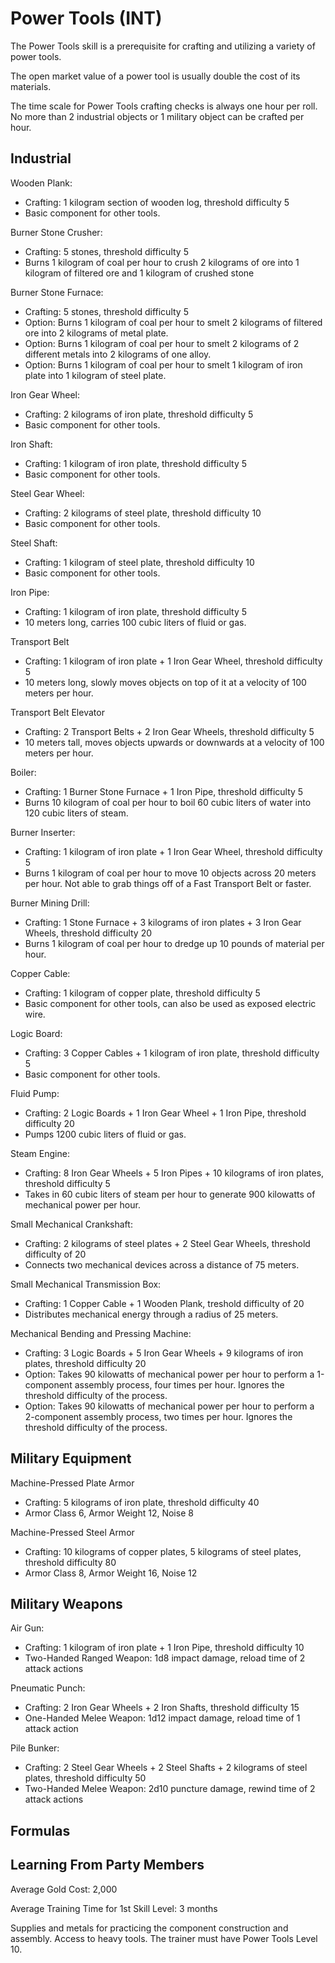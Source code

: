 # Power Tools (INT)

The Power Tools skill is a prerequisite for crafting and utilizing a variety of power tools.

The open market value of a power tool is usually double the cost of its materials.

The time scale for Power Tools crafting checks is always one hour per roll. No more than 2 industrial objects or 1 military object can be crafted per hour.

## Industrial

Wooden Plank:

- Crafting: 1 kilogram section of wooden log, threshold difficulty 5
- Basic component for other tools.

Burner Stone Crusher:

- Crafting: 5 stones, threshold difficulty 5
- Burns 1 kilogram of coal per hour to crush 2 kilograms of ore into 1 kilogram of filtered ore and 1 kilogram of crushed stone

Burner Stone Furnace:

- Crafting: 5 stones, threshold difficulty 5
- Option: Burns 1 kilogram of coal per hour to smelt 2 kilograms of filtered ore into 2 kilograms of metal plate.
- Option: Burns 1 kilogram of coal per hour to smelt 2 kilograms of 2 different metals into 2 kilograms of one alloy.
- Option: Burns 1 kilogram of coal per hour to smelt 1 kilogram of iron plate into 1 kilogram of steel plate.

Iron Gear Wheel:

- Crafting: 2 kilograms of iron plate, threshold difficulty 5
- Basic component for other tools.

Iron Shaft:

- Crafting: 1 kilogram of iron plate, threshold difficulty 5
- Basic component for other tools.

Steel Gear Wheel:

- Crafting: 2 kilograms of steel plate, threshold difficulty 10
- Basic component for other tools.

Steel Shaft:

- Crafting: 1 kilogram of steel plate, threshold difficulty 10
- Basic component for other tools.

Iron Pipe:

- Crafting: 1 kilogram of iron plate, threshold difficulty 5
- 10 meters long, carries 100 cubic liters of fluid or gas.

Transport Belt

- Crafting: 1 kilogram of iron plate + 1 Iron Gear Wheel, threshold difficulty 5
- 10 meters long, slowly moves objects on top of it at a velocity of 100 meters per hour.

Transport Belt Elevator

- Crafting: 2 Transport Belts + 2 Iron Gear Wheels, threshold difficulty 5
- 10 meters tall, moves objects upwards or downwards at a velocity of 100 meters per hour.

Boiler:

- Crafting: 1 Burner Stone Furnace + 1 Iron Pipe, threshold difficulty 5
- Burns 10 kilogram of coal per hour to boil 60 cubic liters of water into 120 cubic liters of steam.

Burner Inserter:

- Crafting: 1 kilogram of iron plate + 1 Iron Gear Wheel, threshold difficulty 5
- Burns 1 kilogram of coal per hour to move 10 objects across 20 meters per hour. Not able to grab things off of a Fast Transport Belt or faster.

Burner Mining Drill:

- Crafting: 1 Stone Furnace + 3 kilograms of iron plates + 3 Iron Gear Wheels, threshold difficulty 20
- Burns 1 kilogram of coal per hour to dredge up 10 pounds of material per hour.

Copper Cable:

- Crafting: 1 kilogram of copper plate, threshold difficulty 5
- Basic component for other tools, can also be used as exposed electric wire.

Logic Board:

- Crafting: 3 Copper Cables + 1 kilogram of iron plate, threshold difficulty 5
- Basic component for other tools.

Fluid Pump:

- Crafting: 2 Logic Boards + 1 Iron Gear Wheel + 1 Iron Pipe, threshold difficulty 20
- Pumps 1200 cubic liters of fluid or gas.

Steam Engine:

- Crafting: 8 Iron Gear Wheels + 5 Iron Pipes + 10 kilograms of iron plates, threshold difficulty 5
- Takes in 60 cubic liters of steam per hour to generate 900 kilowatts of mechanical power per hour.

Small Mechanical Crankshaft:

- Crafting: 2 kilograms of steel plates + 2 Steel Gear Wheels, threshold difficulty of 20
- Connects two mechanical devices across a distance of 75 meters.

Small Mechanical Transmission Box:

- Crafting: 1 Copper Cable + 1 Wooden Plank, treshold difficulty of 20
- Distributes mechanical energy through a radius of 25 meters.

Mechanical Bending and Pressing Machine:

- Crafting: 3 Logic Boards + 5 Iron Gear Wheels + 9 kilograms of iron plates, threshold difficulty 20
- Option: Takes 90 kilowatts of mechanical power per hour to perform a 1-component assembly process, four times per hour. Ignores the threshold difficulty of the process.
- Option: Takes 90 kilowatts of mechanical power per hour to perform a 2-component assembly process, two times per hour. Ignores the threshold difficulty of the process.

## Military Equipment

Machine-Pressed Plate Armor

- Crafting: 5 kilograms of iron plate, threshold difficulty 40
- Armor Class 6, Armor Weight 12, Noise 8

Machine-Pressed Steel Armor

- Crafting: 10 kilograms of copper plates, 5 kilograms of steel plates, threshold difficulty 80
- Armor Class 8, Armor Weight 16, Noise 12

## Military Weapons

Air Gun:

- Crafting: 1 kilogram of iron plate + 1 Iron Pipe, threshold difficulty 10
- Two-Handed Ranged Weapon: 1d8 impact damage, reload time of 2 attack actions

Pneumatic Punch:

- Crafting: 2 Iron Gear Wheels + 2 Iron Shafts, threshold difficulty 15
- One-Handed Melee Weapon: 1d12 impact damage, reload time of 1 attack action

Pile Bunker:

- Crafting: 2 Steel Gear Wheels + 2 Steel Shafts + 2 kilograms of steel plates, threshold difficulty 50
- Two-Handed Melee Weapon: 2d10 puncture damage, rewind time of 2 attack actions

## Formulas

## Learning From Party Members

Average Gold Cost: 2,000

Average Training Time for 1st Skill Level: 3 months

Supplies and metals for practicing the component construction and assembly. Access to heavy tools. The trainer must have Power Tools Level 10.

